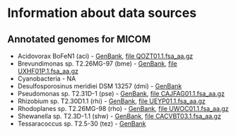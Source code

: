 # Information about data sources

## Annotated genomes for MICOM

* Acidovorax BoFeN1 (aci) - [GenBank](https://www.ncbi.nlm.nih.gov/nuccore/QOZT00000000.1/), [file QOZT01.1.fsa_aa.gz](https://www.ncbi.nlm.nih.gov/Traces/wgs/QOZT01)
* Brevundimonas sp. T2.26MG-97 (bme) - [GenBank](https://www.ncbi.nlm.nih.gov/nuccore/UXHF00000000), [file UXHF01P.1.fsa_aa.gz](https://www.ncbi.nlm.nih.gov/Traces/wgs/UXHF01)
* Cyanobacteria - NA
* Desulfosporosinus meridiei DSM 13257 (dmi) - [GenBank](https://www.ncbi.nlm.nih.gov/nuccore/CP003629.1)
* Pseudomonas sp. T2.31D-1 (pse) - [GenBank](https://www.ncbi.nlm.nih.gov/nuccore/CAJFAG000000000.1/), [file CAJFAG01.1.fsa_aa.gz](https://www.ncbi.nlm.nih.gov/Traces/wgs/CAJFAG01)
* Rhizobium sp. T2.30D1.1 (rhi) - [GenBank](https://www.ncbi.nlm.nih.gov/nuccore/UEYP00000000), [file UEYP01.1.fsa_aa.gz](https://www.ncbi.nlm.nih.gov/Traces/wgs/UEYP01)
* Rhodoplanes sp. T2.26MG-98 (rho) - [GenBank](https://www.ncbi.nlm.nih.gov/nuccore/UWOC00000000), [file UWOC01.1.fsa_aa.gz](https://www.ncbi.nlm.nih.gov/Traces/wgs/UWOC01)
* Shewanella sp. T2.3D-1.1 (shw) - [GenBank](https://www.ncbi.nlm.nih.gov/nuccore/CACVBT000000000.3/), [file CACVBT03.1.fsa_aa.gz](https://www.ncbi.nlm.nih.gov/Traces/wgs/CACVBT03)
* Tessaracoccus sp. T2.5-30 (tez) - [GenBank](https://www.ncbi.nlm.nih.gov/nuccore/CP019229.1)
